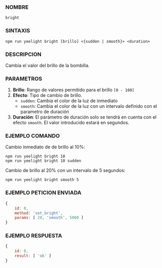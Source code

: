 ### NOMBRE
    bright


### SINTAXIS
```shell    
npm run yeelight bright [brillo] <{sudden | smooth}> <duration>
```

### DESCRIPCION
Cambia el valor del brillo de la bombilla. 

### PARAMETROS    
1. **Brillo**: Rango de valores permitido para el brillo `[0 - 100]`
2. **Efecto**: Tipo de cambio de brillo.
    - `sudden`: Cambia el color de la luz de inmediato
    - `smooth`: Cambia el color de la luz con un intervalo definido con el parametro de duración
3. **Duración**: El parámetro de duración solo se tendrá en cuenta con el efecto `smooth`. El valor introducido estará en segundos.


### EJEMPLO COMANDO
Cambio inmediato de de brillo al 10%:
```shell
npm run yeelight bright 10
npm run yeelight bright 10 sudden
``` 
Cambio de brillo al 20% con un intervalo de 5 segundos:
```shell
npm run yeelight bright smooth 5
```

### EJEMPLO PETICION ENVIADA
```javascript
{
    id: 0, 
    method: 'set_bright', 
    params: [ 20, 'smooth', 5000 ] 
}
```

### EJEMPLO RESPUESTA
```javascript
{
    id: 0, 
    result: [ 'ok' ] 
}
```
    